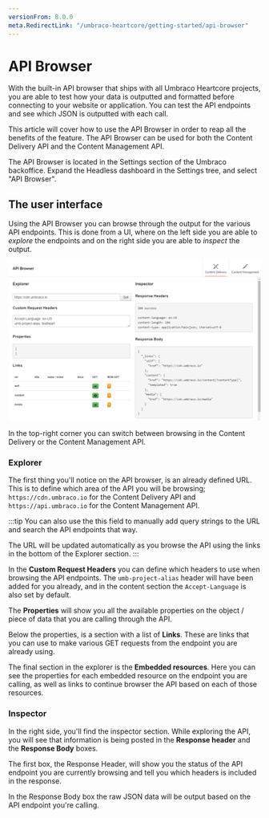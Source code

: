```yaml
---
versionFrom: 8.0.0
meta.RedirectLink: "/umbraco-heartcore/getting-started/api-browser"
---
```

# API Browser

With the built-in API browser that ships with all Umbraco Heartcore projects, you are able to test how your data is outputted and formatted before connecting to your website or application. You can test the API endpoints and see which JSON is outputted with each call.

This article will cover how to use the API Browser in order to reap all the benefits of the feature. The API Browser can be used for both the Content Delivery API and the Content Management API.

The API Browser is located in the Settings section of the Umbraco backoffice. Expand the Headless dashboard in the Settings tree, and select "API Browser".

## The user interface

Using the API Browser you can browse through the output for the various API endpoints. This is done from a UI, where on the left side you are able to *explore* the endpoints and on the right side you are able to *inspect* the output.

![API Browser user interface](images/user-interface.png)

In the top-right corner you can switch between browsing in the Content Delivery or the Content Management API. 

### Explorer

The first thing you'll notice on the API browser, is an already defined URL. This is to define which area of the API you will be browsing; `https://cdn.umbraco.io` for the Content Delivery API and `https://api.umbraco.io` for the Content Management API.

:::tip
You can also use the this field to manually add query strings to the URL and search the API endpoints that way. 

The URL will be updated automatically as you browse the API using the links in the bottom of the Explorer section.
:::

In the **Custom Request Headers** you can define which headers to use when browsing the API endpoints. The `umb-project-alias` header will have been added for you already, and in the content section the `Accept-Language` is also set by default.

The **Properties** will show you all the available properties on the object / piece of data that you are calling through the API.

Below the properties, is a section with a list of **Links**. These are links that you can use to make various GET requests from the endpoint you are already using. 

The final section in the explorer is the **Embedded resources**. Here you can see the properties for each embedded resource on the endpoint you are calling, as well as links to continue browser the API based on each of those resources.

### Inspector

In the right side, you'll find the inspector section. While exploring the API, you will see that information is being posted in the **Response header** and the **Response Body** boxes.

The first box, the Response Header, will show you the status of the API endpoint you are currently browsing and tell you which headers is included in the response. 

In the Response Body box the raw JSON data will be output based on the API endpoint you're calling. 
